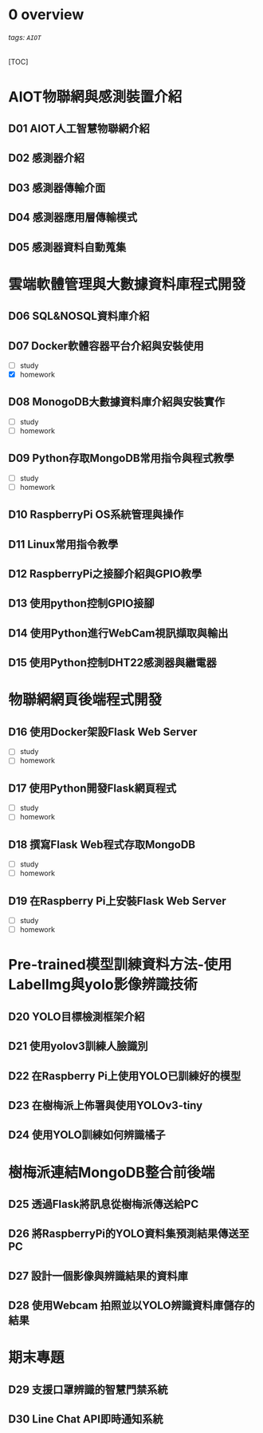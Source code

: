 # 0 overview
###### tags: `AIOT`
[TOC]
# AIOT物聯網與感測裝置介紹
## D01 AIOT人工智慧物聯網介紹
## D02 感測器介紹
## D03 感測器傳輸介面
## D04 感測器應用層傳輸模式
## D05 感測器資料自動蒐集
# 雲端軟體管理與大數據資料庫程式開發
## D06 SQL&NOSQL資料庫介紹
## D07 Docker軟體容器平台介紹與安裝使用
- [ ] study
- [x] homework
## D08 MonogoDB大數據資料庫介紹與安裝實作
- [ ] study
- [ ] homework 
## D09 Python存取MongoDB常用指令與程式教學
- [ ] study
- [ ] homework 
## D10 RaspberryPi OS系統管理與操作
## D11 Linux常用指令教學
## D12 RaspberryPi之接腳介紹與GPIO教學
## D13 使用python控制GPIO接腳
## D14 使用Python進行WebCam視訊擷取與輸出
## D15 使用Python控制DHT22感測器與繼電器
# 物聯網網頁後端程式開發
## D16 使用Docker架設Flask Web Server
- [ ] study
- [ ] homework
## D17 使用Python開發Flask網頁程式
- [ ] study
- [ ] homework
## D18 撰寫Flask Web程式存取MongoDB
- [ ] study
- [ ] homework
## D19 在Raspberry Pi上安裝Flask Web Server
- [ ] study
- [ ] homework
# Pre-trained模型訓練資料方法-使用LabelImg與yolo影像辨識技術
## D20 YOLO目標檢測框架介紹
## D21 使用yolov3訓練人臉識別
## D22 在Raspberry Pi上使用YOLO已訓練好的模型
## D23 在樹梅派上佈署與使用YOLOv3-tiny
## D24 使用YOLO訓練如何辨識橘子
# 樹梅派連結MongoDB整合前後端
## D25 透過Flask將訊息從樹梅派傳送給PC
## D26 將RaspberryPi的YOLO資料集預測結果傳送至PC
## D27 設計一個影像與辨識結果的資料庫
## D28 使用Webcam 拍照並以YOLO辨識資料庫儲存的結果
# 期末專題
## D29 支援口罩辨識的智慧門禁系統
## D30 Line Chat API即時通知系統